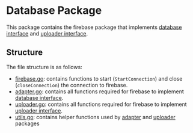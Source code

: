 # Database Package
This package contains the firebase package that implements [database interface](../database) and [uploader interface](https://github.com/omaressameldin/lazy-panda-upload-service/blob/master/core/pkg/uploader/uploader.go).

## Structure
The file structure is as follows:
- [firebase.go](./firebase.go): contains functions to start (`StartConnection`) and close (`closeConnection`) the connection to firebase.
- [adapter.go](./adapter.go): contains all functions required for firebase to implement [database interface](../database).
- [uploader.go](./uploader.go): contains all functions required for firebase to implement [uploader interface](https://github.com/omaressameldin/lazy-panda-upload-service/blob/master/core/pkg/uploader/uploader.go).
- [utils.go](./utils.go): contains helper functions used by [adapter](./adapter.go) and [uploader](./uploader.go) packages